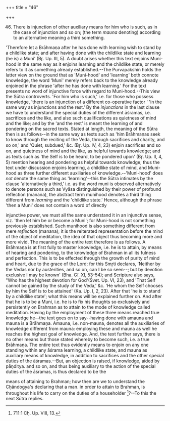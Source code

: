 +++
title = "46"

+++


46. There is injunction of other auxiliary means for him who is such, as in the case of injunction and so on; (the term _mauna_ denoting) according to an alternative meaning a third something.

'Therefore let a Brāhmaṇa after he has done with learning wish to stand by a childlike state; and after having done with the childlike state and learning (he is) a Muni' (Br̥. Up. III, 5). A doubt arises whether this text enjoins Muni-hood in the same way as it enjoins learning and the childlike state, or merely refers to it as something already established.--The Purvapakshin holds the latter view on the ground that as 'Muni-hood' and 'learning' both connote knowledge, the word 'Muni' merely refers back to the knowledge already enjoined in the phrase 'after he has done with learning.' For the text presents no word of injunctive force with regard to Muni-hood.--This view the Sūtra controverts. 'For him who is such,' i.e. for those who possess knowledge, 'there is an injunction of a different co-operative factor ' 'in the same way as injunctions and the rest.' By the _injunctions_ in the last clause we have to understand the special duties of the different āśramas, i.e. sacrifices and the like, and also such qualifications as quietness of mind and the like; and by the 'and the rest' is meant the learning of and pondering on the sacred texts. Stated at length, the meaning of the Sūtra then is as follows--in the same way as texts such as 'him Brāhmaṇas seek to know through the reciting of the Veda, through sacrifices and charity, and so on,' and 'Quiet, subdued,' &c. (Br̥. Up. IV, 4, 23) enjoin sacrifices and so on, and quietness of mind and the like, as helpful towards knowledge; and as texts such as 'the Self is to be heard, to be pondered upon' (Br̥. Up. II, 4, 5) mention hearing and pondering as helpful towards knowledge; thus the text under discussion enjoins learning, a childlike state of mind, and Muni-hood as three further different auxiliaries of knowledge.--'Muni-hood' does _not_ denote the same thing as 'learning'--this the Sūtra intimates by the clause 'alternatively a third,' i.e. as the word muni is observed alternatively to denote persons such as Vyāsa distinguished by their power of profound reflection (manana), the abstract term munihood denotes a third thing different from _learning_ and the 'childlike state.' Hence, although the phrase 'then a Muni' does not contain a word of directly

injunctive power, we must all the same understand it in an injunctive sense, viz. 'then let him be or become a Muni'; for Muni-hood is not something previously established. Such munihood is also something different from mere _reflection_ (manana); it is the reiterated representation before the mind of the object of meditation, the idea of that object thus becoming more and more vivid. The meaning of the entire text therefore is as follows. A Brāhmaṇa is at first fully to master knowledge, i.e. he is to attain, by means of hearing and pondering, to the knowledge of Brahman in all its fulness and perfection. This is to be effected through the growth of purity of mind and heart, due to the grace of the Lord; for this Smr̥ti declares, 'Neither by the Vedas nor by austerities, and so on, can I be so seen--; but by devotion exclusive I may be known' (Bha. Gī. XI, 53-54); and Scripture also says, "Who has the highest devotion for God'(Śvet. Up. VI, 23), and 'That Self cannot be gained by the study of the Veda,' &c. 'He whom the Self chooses by him the Self is to be attained' (Ka. Up. I, 2, 23). After that 'he is to stand by a childlike state'; what this means will be explained further on. And after that he is to be a Muni, i.e. he is to fix his thoughts so exclusively and persistently on Brahman as to attain to the mode of knowledge called meditation. Having by the employment of these three means reached true knowledge he--the text goes on to say--having done with amauna and mauna is a Brāhmaṇa. Amauna, i.e. non-mauna, denotes all the auxiliaries of knowledge different from mauna: employing these and mauna as well he reaches the highest goal of knowledge. And, the text further says, there is no other means but those stated whereby to become such, i.e. a true Brāhmaṇa. The entire text thus evidently means to enjoin on any one standing within any āśrama learning, a childlike state, and mauna as auxiliary means of knowledge, in addition to sacrifices and the other special duties of the āśramas.--But, an objection is raised, if knowledge, aided by pāṇditya. and so on, and thus being auxiliary to the action of the special duties of the āśramas, is thus declared to be the

means of attaining to Brahman; how then are we to understand the Cḥāndogya's declaring that a man. in order to attain to Brahman, is throughout his life to carry on the duties of a householder [^fn_43]?--To this the next Sūtra replies.

[^fn_43]: 711:1 Cḥ. Up. VIII, 13.

